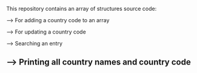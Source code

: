 This repository contains an array of structures source code:

--> For adding a country code to an array

--> For updating a country code

--> Searching an entry

--> Printing all country names and country code
--
